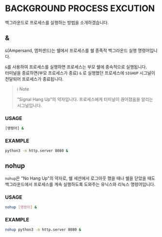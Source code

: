 # BACKGROUND PROCESS EXCUTION

백그라운드로 프로세스를 실행하는 방법을 소개하겠습니다.

## &

`&`(Ampersand, 앰퍼샌드)는 쉘에서 프로세스를 쉘 종족적 백그라운드 실행 명령어입니다.  

`&`를 사용하여 프로세스를 실행하면 프로세스는 부모 쉘에 종속적으로 실행됩니다.  
터미널을 종료하면(부모 프로세스가 종료) `&` 로 실행했던 프로세스에 `SIGHUP` 시그널이 전달되어 프로세스가 종료됩니다.

> ℹ️ Note
>
> "Signal Hang Up"의 약자입니다. 프로세스에게 터미널이 끊어졌음을 알리는 시그널입니다.

### USAGE

```bash
[명령어] &
```

### EXAMPLE

```bash
python3 -m http.server 8080 &
```

## nohup

`nohup`은 "No Hang Up"의 약자로, 쉘 세션에서 로그아웃 했을 때나 쉘을 닫았을 때도 백그라운드에서 프로세스를 계속 실행하도록 도와주는 유닉스와 리눅스 명령어입니다.

### USAGE

```bash
nohup [명령어] &
```

### EXAMPLE

```bash
nohup python3 -m http.server 8080 &
```